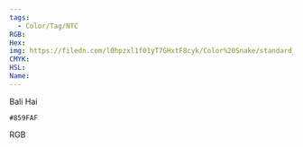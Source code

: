 ```yaml
---
tags:
  - Color/Tag/NTC
RGB:
Hex:
img: https://filedn.com/l0hpzxl1f01yT7GHxtF8cyk/Color%20Snake/standard_csv_to_svg//859FAF.svg
CMYK:
HSL:
Name:
---
```

Bali Hai
```palette
#859FAF
```
RGB
